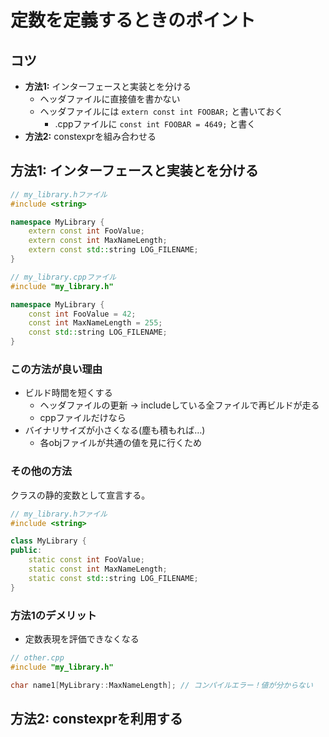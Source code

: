 # 定数を定義するときのポイント

## コツ

* **方法1:** インターフェースと実装とを分ける
    * ヘッダファイルに直接値を書かない
    * ヘッダファイルには `extern const int FOOBAR;` と書いておく
        * .cppファイルに `const int FOOBAR = 4649;` と書く
* **方法2:** constexprを組み合わせる

## 方法1: インターフェースと実装とを分ける
```cpp
// my_library.hファイル
#include <string>

namespace MyLibrary {
    extern const int FooValue;
    extern const int MaxNameLength;
    extern const std::string LOG_FILENAME;
}
```

```cpp
// my_library.cppファイル
#include "my_library.h"

namespace MyLibrary {
    const int FooValue = 42;
    const int MaxNameLength = 255;
    const std::string LOG_FILENAME;
}
```

### この方法が良い理由

* ビルド時間を短くする
    * ヘッダファイルの更新 → includeしている全ファイルで再ビルドが走る
    * cppファイルだけなら
* バイナリサイズが小さくなる(塵も積もれば…)
    * 各objファイルが共通の値を見に行くため

### その他の方法

クラスの静的変数として宣言する。

```cpp
// my_library.hファイル
#include <string>

class MyLibrary {
public:
    static const int FooValue;
    static const int MaxNameLength;
    static const std::string LOG_FILENAME;
}
```

### 方法1のデメリット

* 定数表現を評価できなくなる

```cpp
// other.cpp
#include "my_library.h"

char name1[MyLibrary::MaxNameLength]; // コンパイルエラー！値が分からない
```

## 方法2: constexprを利用する

